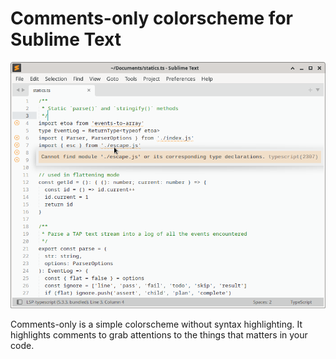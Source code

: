 # Comments-only colorscheme for Sublime Text

![](screenshot.png)

Comments-only is a simple colorscheme without syntax highlighting.
It highlights comments to grab attentions to the things that matters
in your code.
